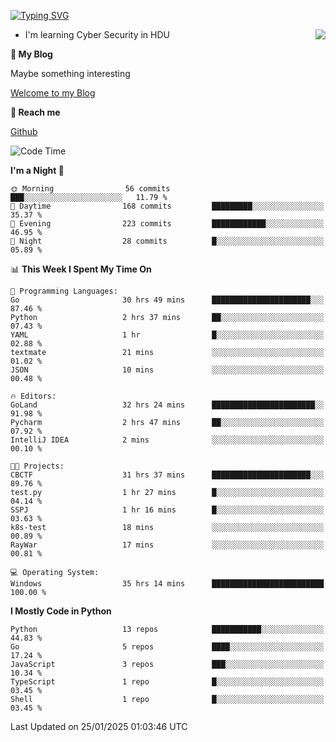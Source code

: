 [![Typing SVG](https://readme-typing-svg.herokuapp.com?font=Fira+Code&pause=1000&random=false&width=450&height=60&lines=Hello+%F0%9F%91%8B%F0%9F%8F%BB;I'm+JBNRZ)](https://git.io/typing-svg)

<a href="#">
  <img align="right" src="https://github-readme-stats.vercel.app/api?username=JBNRZ&show_icons=true&bg_color=15,f2f7fd,E0EAFC" />
</a>

- I'm learning Cyber Security in HDU

 **🌱 My Blog**

Maybe something interesting

[Welcome to my Blog](https://jbnrz.com.cn/)

 **💬 Reach me** 

[Github](https://github.com/JBNRZ)


<!--START_SECTION:waka-->
![Code Time](http://img.shields.io/badge/Code%20Time-874%20hrs%2045%20mins-blue)

**I'm a Night 🦉** 

```text
🌞 Morning                56 commits          ███░░░░░░░░░░░░░░░░░░░░░░   11.79 % 
🌆 Daytime                168 commits         █████████░░░░░░░░░░░░░░░░   35.37 % 
🌃 Evening                223 commits         ████████████░░░░░░░░░░░░░   46.95 % 
🌙 Night                  28 commits          █░░░░░░░░░░░░░░░░░░░░░░░░   05.89 % 
```


📊 **This Week I Spent My Time On** 

```text
💬 Programming Languages: 
Go                       30 hrs 49 mins      ██████████████████████░░░   87.46 % 
Python                   2 hrs 37 mins       ██░░░░░░░░░░░░░░░░░░░░░░░   07.43 % 
YAML                     1 hr                █░░░░░░░░░░░░░░░░░░░░░░░░   02.88 % 
textmate                 21 mins             ░░░░░░░░░░░░░░░░░░░░░░░░░   01.02 % 
JSON                     10 mins             ░░░░░░░░░░░░░░░░░░░░░░░░░   00.48 % 

🔥 Editors: 
GoLand                   32 hrs 24 mins      ███████████████████████░░   91.98 % 
Pycharm                  2 hrs 47 mins       ██░░░░░░░░░░░░░░░░░░░░░░░   07.92 % 
IntelliJ IDEA            2 mins              ░░░░░░░░░░░░░░░░░░░░░░░░░   00.10 % 

🐱‍💻 Projects: 
CBCTF                    31 hrs 37 mins      ██████████████████████░░░   89.76 % 
test.py                  1 hr 27 mins        █░░░░░░░░░░░░░░░░░░░░░░░░   04.14 % 
SSPJ                     1 hr 16 mins        █░░░░░░░░░░░░░░░░░░░░░░░░   03.63 % 
k8s-test                 18 mins             ░░░░░░░░░░░░░░░░░░░░░░░░░   00.89 % 
RayWar                   17 mins             ░░░░░░░░░░░░░░░░░░░░░░░░░   00.81 % 

💻 Operating System: 
Windows                  35 hrs 14 mins      █████████████████████████   100.00 % 
```

**I Mostly Code in Python** 

```text
Python                   13 repos            ███████████░░░░░░░░░░░░░░   44.83 % 
Go                       5 repos             ████░░░░░░░░░░░░░░░░░░░░░   17.24 % 
JavaScript               3 repos             ███░░░░░░░░░░░░░░░░░░░░░░   10.34 % 
TypeScript               1 repo              █░░░░░░░░░░░░░░░░░░░░░░░░   03.45 % 
Shell                    1 repo              █░░░░░░░░░░░░░░░░░░░░░░░░   03.45 % 
```




 Last Updated on 25/01/2025 01:03:46 UTC
<!--END_SECTION:waka-->
